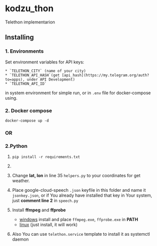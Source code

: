 # kodzu_thon

Telethon implementarion

## Installing

### 1. Environments

Set environment variables for API keys:

    * `TELETHON_CITY` (name of your city)
    * `TELETHON_API_HASH`(get [api_hash](https://my.telegram.org/auth?to=apps), under API Development)
    * `TELETHON_API_ID`

in system environment for simple run, or in `.env` file for docker-compose using.

### 2. Docker compose
```
docker-compose up -d
```
### OR
### 2.Python

1. `pip install -r requirements.txt`

2. 

3. Change **lat, lon** in line 35 `helpers.py` to your coordinates for get weather.

4. Place google-cloud-speech `.json` keyfile in this folder and name it `jsonkey.json`, or if You already have installed that key in Your system, just **comment line 2** in `speech.py`

5. Install **ffmpeg** and **ffprobe**
    * [windows](https://ffmpeg.zeranoe.com/builds/) install and place `ffmpeg.exe`, `ffprobe.exe` in **PATH**
    * [linux](https://www.tecmint.com/install-ffmpeg-in-linux/) (just install, it will work)
    
6. Also You can use `telethon.service` template to install it as systemctl daemon